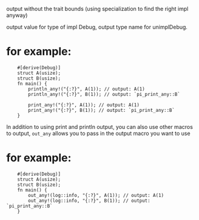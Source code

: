 output without the trait bounds (using specialization to
find the right impl anyway)

output value for type of impl Debug, output type name for unimplDebug.

# for example:
```
	#[derive(Debug)]
	struct A(usize);
	struct B(usize);
	fn main() {
		println_any!("{:?}", A(1)); // output: A(1)
		println_any!("{:?}", B(1)); // output: `pi_print_any::B`

		print_any!("{:?}", A(1)); // output: A(1)
		print_any!("{:?}", B(1)); // output: `pi_print_any::B`
	}
```

In addition to using print and println output, you can also use other macros to output, `out_any` allows you to pass in the output macro you want to use

# for example:
```
	#[derive(Debug)]
	struct A(usize);
	struct B(usize);
	fn main() {
		out_any!(log::info, "{:?}", A(1)); // output: A(1)
		out_any!(log::info, "{:?}", B(1)); // output: `pi_print_any::B`
	}
```